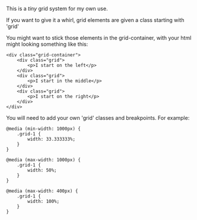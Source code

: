 This is a _tiny_ grid system for my own use.

If you want to give it a whirl, grid elements are given a class starting with 'grid'

You might want to stick those elements in the grid-container, with your html might looking something like this:

```
<div class="grid-container">
	<div class="grid">
		<p>I start on the left</p>
	</div>
	<div class="grid">
		<p>I start in the middle</p>
	</div>
	<div class="grid">	
		<p>I start on the right</p>
	</div>
</div>
```

You will need to add your own 'grid' classes and breakpoints. For example:

```
@media (min-width: 1000px) {
	.grid-1 {
		width: 33.333333%;
	}
}

@media (max-width: 1000px) {
	.grid-1 {
		width: 50%;
	}
}

@media (max-width: 400px) {
	.grid-1 {
		width: 100%;
	}
}
```
